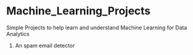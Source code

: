 # Machine_Learning_Projects
Simple Projects to help learn and understand Machine Learning for Data Analytics

1. An spam email detector
